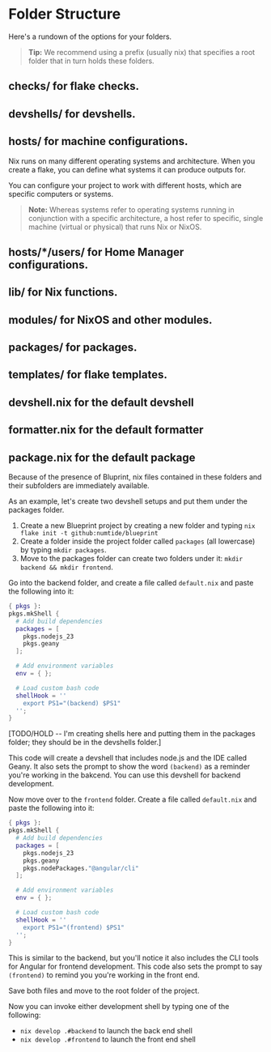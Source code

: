 # Folder Structure

Here's a rundown of the options for your folders.

> **Tip:** We recommend using a prefix (usually nix) that specifies a root
folder that in turn holds these folders.

## **checks/** for flake checks.

## **devshells/** for devshells.

## **hosts/** for machine configurations.

Nix runs on many different operating systems and architecture. When you create 
a flake, you can define what systems it can produce outputs for.

You can configure your project to work with different hosts, which are specific
computers or systems.



> **Note:** Whereas systems refer to operating systems running in conjunction
with a specific architecture, a host refer to specific, single machine (virtual
or physical) that runs Nix or NixOS.

## **hosts/*/users/** for Home Manager configurations.



## **lib/** for Nix functions.

## **modules/** for NixOS and other modules.

## **packages/** for packages.

## **templates/** for flake templates.

## **devshell.nix** for the default devshell

## **formatter.nix** for the default formatter

## **package.nix** for the default package

Because of the presence of Bluprint, nix files contained in these folders and their
subfolders are immediately available.

As an example, let's create two devshell setups and put them under the packages folder.

1. Create a new Blueprint project by creating a new folder and typing `nix flake init -t github:numtide/blueprint`
2. Create a folder inside the project folder called `packages` (all lowercase) by typing `mkdir packages`.
3. Move to the packages folder can create two folders under it: `mkdir backend && mkdir frontend`.

Go into the backend folder, and create a file called `default.nix` and paste the following into it:

```nix
{ pkgs }:
pkgs.mkShell {
  # Add build dependencies
  packages = [
    pkgs.nodejs_23
    pkgs.geany
  ];

  # Add environment variables
  env = { };

  # Load custom bash code
  shellHook = ''
    export PS1="(backend) $PS1"
  '';
}
```

[TODO/HOLD -- I'm creating shells here and putting them in the packages folder; they should be in the devshells folder.]

This code will create a devshell that includes node.js and the IDE called Geany. It also 
sets the prompt to show the word `(backend)` as a reminder you're working in the bakcend. 
You can use this devshell for backend development.

Now move over to the `frontend` folder. Create a file called `default.nix` and paste
the following into it:

```nix
{ pkgs }:
pkgs.mkShell {
  # Add build dependencies
  packages = [
    pkgs.nodejs_23
    pkgs.geany
    pkgs.nodePackages."@angular/cli"
  ];

  # Add environment variables
  env = { };

  # Load custom bash code
  shellHook = ''
    export PS1="(frontend) $PS1"
  '';
}
```

This is similar to the backend, but you'll notice it also includes the CLI tools for Angular
for frontend development. This code also sets the prompt to say `(frontend)` to remind
you you're working in the front end.

Save both files and move to the root folder of the project.

Now you can invoke either development shell by typing one of the following:

* `nix develop .#backend` to launch the back end shell
* `nix develop .#frontend` to launch the front end shell

